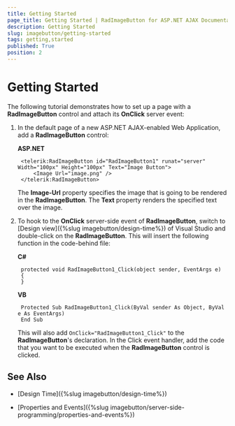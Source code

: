 ```yaml
---
title: Getting Started
page_title: Getting Started | RadImageButton for ASP.NET AJAX Documentation
description: Getting Started
slug: imagebutton/getting-started
tags: getting,started
published: True
position: 2
---
```


# Getting Started

The following tutorial demonstrates how to set up a page with a **RadImageButton** control and attach its **OnClick** server event:

1. In the default page of a new ASP.NET AJAX-enabled Web Application, add a **RadImageButton** control:

	**ASP.NET**	
	
		<telerik:RadImageButton id="RadImageButton1" runat="server" Width="100px" Height="100px" Text="Image Button">
            <Image Url="image.png" />
		</telerik:RadImageButton>	

	The **Image-Url** property specifies the image that is going to be rendered in the **RadImageButton**. The **Text** property renders the specified text over the image.

1. To hook to the **OnClick** server-side event of **RadImageButton**, switch to [Design view]({%slug imagebutton/design-time%}) of Visual Studio and double-click on the **RadImageButton**. This will insert the following function in the code-behind file:

	**C#**
	
		protected void RadImageButton1_Click(object sender, EventArgs e)
		{
		}

	**VB**
	
		Protected Sub RadImageButton1_Click(ByVal sender As Object, ByVal e As EventArgs)
		End Sub

	This will also add `OnClick="RadImageButton1_Click"` to the **RadImageButton**'s declaration. In the Click event handler, add the code that you want to be executed when the **RadImageButton** control is clicked.

## See Also

 * [Design Time]({%slug imagebutton/design-time%})

 * [Properties and Events]({%slug imagebutton/server-side-programming/properties-and-events%})
